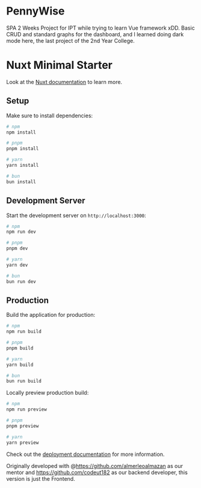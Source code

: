 # PennyWise
SPA 2 Weeks Project for IPT while trying to learn Vue framework xDD.
Basic CRUD and standard graphs for the dashboard, and I learned doing dark mode here, the last project of the 2nd Year College.

# Nuxt Minimal Starter

Look at the [Nuxt documentation](https://nuxt.com/docs/getting-started/introduction) to learn more.

## Setup

Make sure to install dependencies:

```bash
# npm
npm install

# pnpm
pnpm install

# yarn
yarn install

# bun
bun install
```

## Development Server

Start the development server on `http://localhost:3000`:

```bash
# npm
npm run dev

# pnpm
pnpm dev

# yarn
yarn dev

# bun
bun run dev
```

## Production

Build the application for production:

```bash
# npm
npm run build

# pnpm
pnpm build

# yarn
yarn build

# bun
bun run build
```

Locally preview production build:

```bash
# npm
npm run preview

# pnpm
pnpm preview

# yarn
yarn preview

```

Check out the [deployment documentation](https://nuxt.com/docs/getting-started/deployment) for more information.


Originally developed with @https://github.com/almerleoalmazan as our mentor and https://github.com/codeut182 as our backend developer, this version is just the Frontend.
